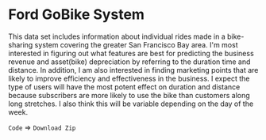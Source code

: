 # Ford GoBike System
This data set includes information about individual rides made in a bike-sharing system covering the greater San Francisco Bay area. I'm most interested in figuring out what features are best for predicting the business revenue and asset(bike) depreciation by referring to the duration time and distance. In addition, I am also interested in finding marketing points that are likely to improve efficiency and effectiveness in the business. I expect the type of users will have the most potent effect on duration and distance because subscribers are more likely to use the bike than customers along long stretches. I also think this will be variable depending on the day of the week.

`Code` => `Download Zip`
